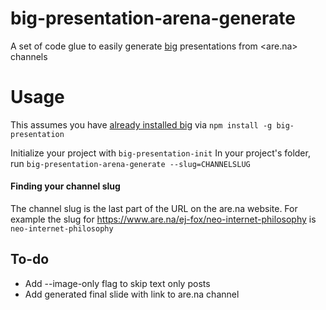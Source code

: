 # big-presentation-arena-generate
A set of code glue to easily generate [big](https://github.com/tmcw/big/blob/gh-pages/docs/user-guide.md) presentations from <are.na> channels 

# Usage
This assumes you have [already installed big](https://github.com/tmcw/big/blob/gh-pages/docs/user-guide.md) via `npm install -g big-presentation`

Initialize your project with `big-presentation-init`
In your project's folder, run `big-presentation-arena-generate --slug=CHANNELSLUG`

#### Finding your channel slug
The channel slug is the last part of the URL on the are.na website. For example the slug for <https://www.are.na/ej-fox/neo-internet-philosophy> is `neo-internet-philosophy`

## To-do
+ Add --image-only flag to skip text only posts
+ Add generated final slide with link to are.na channel
